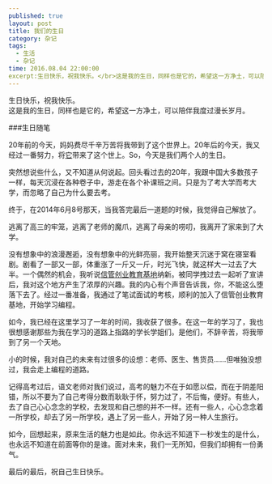 ```yaml
---
published: true
layout: post
title: 我们的生日
category: 杂记
tags: 
  - 生活
  - 杂记
time: 2016.08.04 22:00:00
excerpt:生日快乐，祝我快乐。</br>这是我的生日，同样也是它的，希望这一方净土，可以陪伴我度过漫长岁月。
---
```

生日快乐，祝我快乐。</br>这是我的生日，同样也是它的，希望这一方净土，可以陪伴我度过漫长岁月。

<!--more-->

###生日随笔

20年前的今天，妈妈费尽千辛万苦将我带到了这个世界上。20年后的今天，我又经过一番努力，将[它](ranranra.github.io)带来了这个世上。So，今天是我们两个人的生日。

突然想说些什么，又不知道从何说起。回头看过去的20年，我跟中国大多数孩子一样，每天沉浸在各种卷子中，游走在各个补课班之间。只是为了考大学而考大学，而忽略了自己为什么要去考。

终于，在2014年6月8号那天，当我答完最后一道题的时候，我觉得自己解放了。

逃离了高三的牢笼，逃离了老师的魔爪，逃离了母亲的唠叨，我离开了家来到了大学。

没有想象中的浪漫邂逅，没有想象中的光鲜亮丽，我开始整天沉迷于窝在寝室看剧。剧看了一部又一部，体重涨了一斤又一斤，时光飞快，就这样大一过去了大半。一个偶然的机会，我听说[信管创业教育基地](http://xgcyjd.com)纳新。被同学拽过去一起听了宣讲后，我对这个地方产生了浓厚的兴趣。我的内心有个声音告诉我，你，不能这么堕落下去了。经过一番准备，我通过了笔试面试的考核，顺利的加入了信管创业教育基地，开始学习编程。

如今，我已经在这里学习了一年的时间，我收获了很多。在这一年的学习了，我也很想感谢那些为我在学习的道路上指路的学长学姐们。是他们，不辞辛苦，将我带到了另一个天地。

小的时候，我对自己的未来有过很多的设想：老师、医生、售货员……但唯独没想过，我会走上编程的道路。

记得高考过后，语文老师对我们说过，高考的魅力不在于如愿以偿，而在于阴差阳错，所以不要为了自己考得分数而耿耿于怀，努力过了，不后悔，便好。有些人，去了自己心心念念的学校，去发现和自己想的并不一样。还有一些人，心心念念着一所学校，却去了另一所学校，遇上了另一些人，开始了另一种人生旅行。

如今，回想起来，原来生活的魅力也是如此。你永远不知道下一秒发生的是什么，也永远不知道在前面等你的是谁。面对未来，我们一无所知，但我们却拥有一份勇气。

最后的最后，祝自己生日快乐。